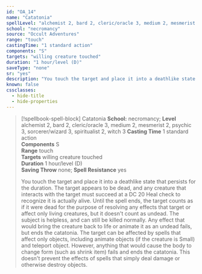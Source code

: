 ```yaml
---
id: "OA_14"
name: "Catatonia"
spellLevel: "alchemist 2, bard 2, cleric/oracle 3, medium 2, mesmerist 2, psychic 3, sorcerer/wizard 3, spiritualist 2, witch 3"
school: "necromancy"
source: "Occult Adventures"
range: "touch"
castingTime: "1 standard action"
components: "S"
targets: "willing creature touched"
duration: "1 hour/level (D)"
saveType: "none"
sr: "yes"
description: "You touch the target and place it into a deathlike state that persists for the duration. The target appears to be dead, and any creature that interacts with the target must succeed at a DC 20 Heal check to recognize it is actually alive.  Until the spell ends, the target counts as if it were dead for the purpose of resolving any effects that target or affect only living creatures, but it doesn't count as undead. The subject is helpless, and can still be killed normally.  Any effect that would bring the creature back to life or animate it as an undead fails, but ends the catatonia. The target can be affected by spells that affect only objects, including animate objects (if the creature is Small) and teleport object. However, anything that would cause the body to change form (such as shrink item) fails and ends the catatonia. This doesn't prevent the effects of spells that simply deal damage or otherwise destroy objects."
known: false
cssclasses:
  - hide-title
  - hide-properties
---
```


> [!spellbook-spell-block] Catatonia
> **School:** necromancy; **Level** alchemist 2, bard 2, cleric/oracle 3, medium 2, mesmerist 2, psychic 3, sorcerer/wizard 3, spiritualist 2, witch 3
> **Casting Time** 1 standard action  
> **Components** S  
> **Range** touch  
> **Targets** willing creature touched  
> **Duration** 1 hour/level (D)  
> **Saving Throw** none; **Spell Resistance** yes
> 
> You touch the target and place it into a deathlike state that persists for the duration. The target appears to be dead, and any creature that interacts with the target must succeed at a DC 20 Heal check to recognize it is actually alive.  Until the spell ends, the target counts as if it were dead for the purpose of resolving any effects that target or affect only living creatures, but it doesn't count as undead. The subject is helpless, and can still be killed normally.  Any effect that would bring the creature back to life or animate it as an undead fails, but ends the catatonia. The target can be affected by spells that affect only objects, including animate objects (if the creature is Small) and teleport object. However, anything that would cause the body to change form (such as shrink item) fails and ends the catatonia. This doesn't prevent the effects of spells that simply deal damage or otherwise destroy objects.